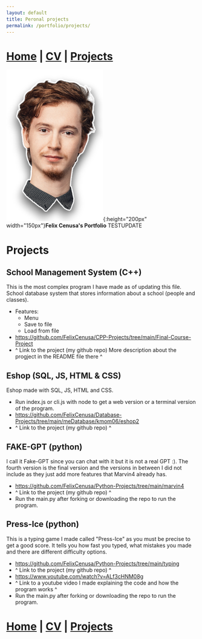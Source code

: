 ```yaml
---
layout: default
title: Peronal projects
permalink: /portfolio/projects/
---
```

# [Home](/portfolio) | [CV](/portfolio/cv/) | [Projects](/portfolio/projects/)
![Logo](/assets/img/me.png){:height="200px" width="150px"}**Felix Cenusa's Portfolio**
TESTUPDATE
# Projects

## School Management System (C++)
This is the most complex program I have made as of updating this file.
School database system that stores information about a school (people and classes).
- Features:
    - Menu
    - Save to file
    - Load from file
- https://github.com/FelixCenusa/CPP-Projects/tree/main/Final-Course-Project
- ^ Link to the project (my github repo) More description about the progject in the README file there ^

## Eshop (SQL, JS, HTML & CSS)
Eshop made with SQL, JS, HTML and CSS.
- Run index.js or cli.js with node to get a web version or a terminal version of the program.
- https://github.com/FelixCenusa/Database-Projects/tree/main/meDatabase/kmom06/eshop2
- ^ Link to the project (my github repo) ^

## FAKE-GPT (python)
I call it Fake-GPT since you can chat with it but it is not a real GPT :). The fourth version is the final version and the versions in between I did not include as they just add more features that Marvin4 already has.
- https://github.com/FelixCenusa/Python-Projects/tree/main/marvin4
- ^ Link to the project (my github repo) ^
- Run the main.py after forking or downloading the repo to run the program.

## Press-Ice (python)
This is a typing game I made called "Press-Ice" as you must be precise to get a good score. 
It tells you how fast you typed, what mistakes you made and there are different difficulty options.
- https://github.com/FelixCenusa/Python-Projects/tree/main/typing
- ^ Link to the project (my github repo) ^
- https://www.youtube.com/watch?v=ALf3cHNM08g
- ^ Link to a youtube video I made explaining the code and how the program works ^
- Run the main.py after forking or downloading the repo to run the program.

# [Home](/portfolio) | [CV](/portfolio/cv/) | [Projects](/portfolio/projects/)
